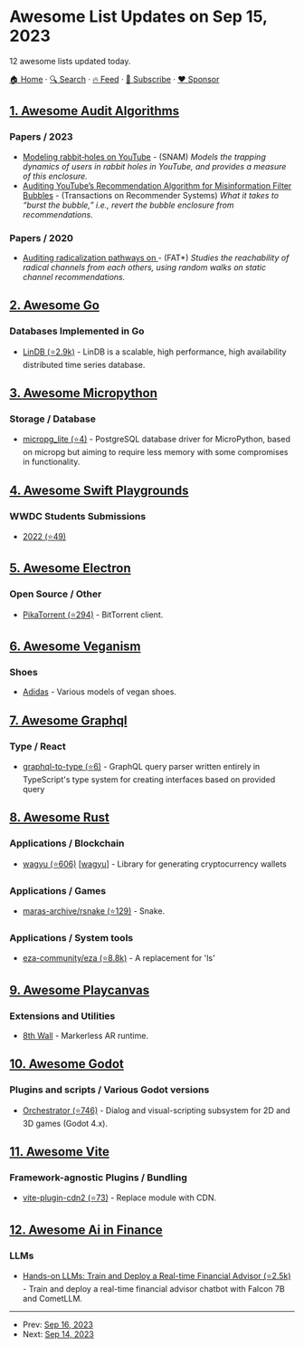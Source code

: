 # Awesome List Updates on Sep 15, 2023

12 awesome lists updated today.

[🏠 Home](/README.md) · [🔍 Search](https://www.trackawesomelist.com/search/) · [🔥 Feed](https://www.trackawesomelist.com/rss.xml) · [📮 Subscribe](https://trackawesomelist.us17.list-manage.com/subscribe?u=d2f0117aa829c83a63ec63c2f&id=36a103854c) · [❤️  Sponsor](https://github.com/sponsors/theowenyoung)



## [1. Awesome Audit Algorithms](/content/erwanlemerrer/awesome-audit-algorithms/README.md)

### Papers / 2023

*   [Modeling rabbit‑holes on YouTube](https://link.springer.com/epdf/10.1007/s13278-023-01105-9?sharing_token=h-O-asHI49VUWS9FxN1Gsve4RwlQNchNByi7wbcMAY6I98PKW1PqhFQJ_JqQyk3TrB05qDb3LUzMDmKOgrupccQliViDle-rwKEi2MZ8xBViaAQhyN41oZBKLLeXchoeIW2kklVHC094I5KD8pxja4-if6-iB0uAI1FnqnYoxjU%3D) - (SNAM) *Models the trapping dynamics of users in rabbit holes in YouTube, and provides a measure of this enclosure.*
*   [Auditing YouTube’s Recommendation Algorithm for Misinformation Filter Bubbles](https://dl.acm.org/doi/full/10.1145/3568392) - (Transactions on Recommender Systems) *What it takes to “burst the bubble,” i.e., revert the bubble enclosure from recommendations.*

### Papers / 2020

*   [Auditing radicalization pathways on ](https://dl.acm.org/doi/pdf/10.1145/3351095.3372879) - (FAT\*) *Studies the reachability of radical channels from each others, using random walks on static channel recommendations.*

## [2. Awesome Go](/content/avelino/awesome-go/README.md)

### Databases Implemented in Go

*   [LinDB (⭐2.9k)](https://github.com/lindb/lindb) - LinDB is a scalable, high performance, high availability distributed time series database.

## [3. Awesome Micropython](/content/mcauser/awesome-micropython/README.md)

### Storage / Database

*   [micropg\_lite (⭐4)](https://github.com/TimonW-Dev/micropg_lite) - PostgreSQL database driver for MicroPython, based on micropg but aiming to require less memory with some compromises in functionality.

## [4. Awesome Swift Playgrounds](/content/uraimo/Awesome-Swift-Playgrounds/README.md)

### WWDC Students Submissions

*   [2022 (⭐49)](https://github.com/wwdc/2023)

## [5. Awesome Electron](/content/sindresorhus/awesome-electron/README.md)

### Open Source / Other

*   [PikaTorrent (⭐294)](https://github.com/G-Ray/pikatorrent) - BitTorrent client.

## [6. Awesome Veganism](/content/sdassow/awesome-veganism/README.md)

### Shoes

*   [Adidas](https://www.adidas.com/us/vegan-shoes) - Various models of vegan shoes.

## [7. Awesome Graphql](/content/chentsulin/awesome-graphql/README.md)

### Type / React

*   [graphql-to-type (⭐6)](https://github.com/lkster/graphql-to-type) - GraphQL query parser written entirely in TypeScript's type system for creating interfaces based on provided query

## [8. Awesome Rust](/content/rust-unofficial/awesome-rust/README.md)

### Applications / Blockchain

*   [wagyu (⭐606)](https://github.com/howardwu/wagyu) \[[wagyu](https://crates.io/crates/wagyu)] - Library for generating cryptocurrency wallets

### Applications / Games

*   [maras-archive/rsnake (⭐129)](https://github.com/maras-archive/rsnake) - Snake.

### Applications / System tools

*   [eza-community/eza (⭐8.8k)](https://github.com/eza-community/eza) - A replacement for 'ls'

## [9. Awesome Playcanvas](/content/playcanvas/awesome-playcanvas/README.md)

### Extensions and Utilities

*   [8th Wall](https://www.8thwall.com/docs/api/playcanvas/getting-started/) - Markerless AR runtime.

## [10. Awesome Godot](/content/godotengine/awesome-godot/README.md)

### Plugins and scripts / Various Godot versions

*   [Orchestrator (⭐746)](https://github.com/Vahera/godot-orchestrator) - Dialog and visual-scripting subsystem for 2D and 3D games (Godot 4.x).

## [11. Awesome Vite](/content/vitejs/awesome-vite/README.md)

### Framework-agnostic Plugins / Bundling

*   [vite-plugin-cdn2 (⭐73)](https://github.com/nonzzz/vite-plugin-cdn) - Replace module with CDN.

## [12. Awesome Ai in Finance](/content/georgezouq/awesome-ai-in-finance/README.md)

### LLMs

*   [Hands-on LLMs: Train and Deploy a Real-time Financial Advisor (⭐2.5k)](https://github.com/iusztinpaul/hands-on-llms) - Train and deploy a real-time financial advisor chatbot with Falcon 7B and CometLLM.

---

- Prev: [Sep 16, 2023](/content/2023/09/16/README.md)
- Next: [Sep 14, 2023](/content/2023/09/14/README.md)